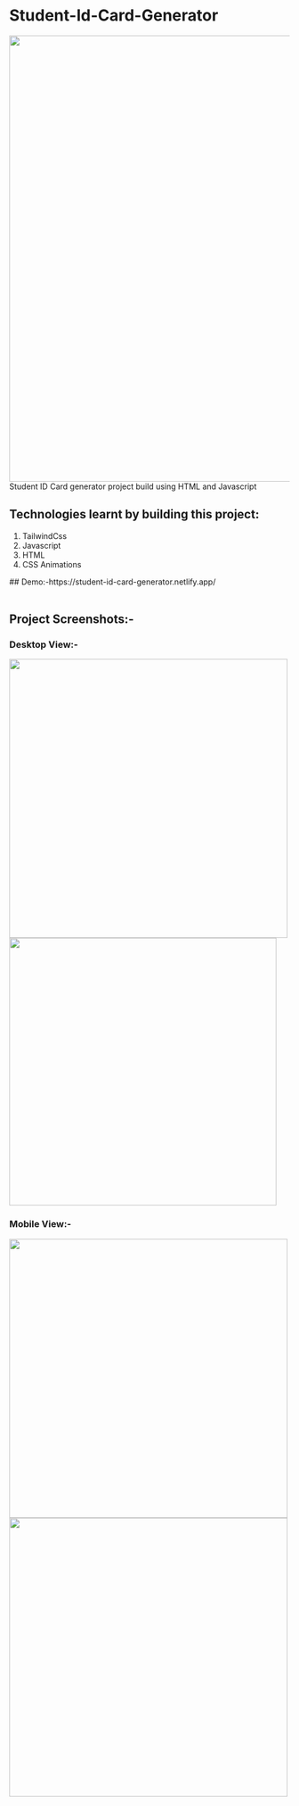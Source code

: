 # Student-Id-Card-Generator
<img src="https://socialify.git.ci/Sumitkmr13/student-id-card-generator/image?font=Inter&language=1&owner=1&pattern=Circuit%20Board&stargazers=1&theme=Dark" width="800px">
Student ID Card generator project build using HTML and Javascript

<h2>Technologies learnt by building this project:</h2>
<ol>
  <li>TailwindCss</li>

 <li>Javascript</li>

  <li>HTML</li>
 
  <li>CSS Animations</li>
  </ol>
## Demo:-https://student-id-card-generator.netlify.app/
<br></br>
<h2>Project Screenshots:-</h2>
<h3>Desktop View:-</h3>
<div><span><img src="https://res.cloudinary.com/dhfpcwwq0/image/upload/v1627650508/project/Screenshot_23_cqcvnm.png" width="500px"></span>
     <span><img src="https://res.cloudinary.com/dhfpcwwq0/image/upload/v1627650508/project/Screenshot_24_uz7mwo.png" width="480px"></span>
</div>
  
<h3>Mobile View:-</h3>
<div><span><img src="https://res.cloudinary.com/dhfpcwwq0/image/upload/v1627650508/project/Screenshot_25_tgitwi.png" height="500px"></span>
  <span><img src="https://res.cloudinary.com/dhfpcwwq0/image/upload/v1627650508/project/Screenshot_26_k6uxbw.png" height="500px"></span></div>

